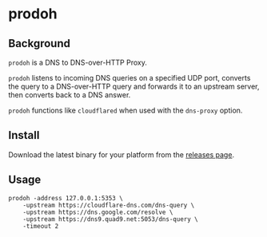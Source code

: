 # prodoh
 
## Background
 ```prodoh``` is a DNS to DNS-over-HTTP Proxy. 
 
 ```prodoh``` listens to incoming DNS queries on a specified UDP port, converts the query to a DNS-over-HTTP query and forwards it to an upstream server, then converts back to a DNS answer.

 ```prodoh``` functions like ```cloudflared``` when used with the ```dns-proxy``` option.

## Install

Download the latest binary for your platform from the [releases page](https://github.com/poitch/prodoh/releases).

## Usage

```
prodoh -address 127.0.0.1:5353 \
    -upstream https://cloudflare-dns.com/dns-query \
    -upstream https://dns.google.com/resolve \
    -upstream https://dns9.quad9.net:5053/dns-query \
    -timeout 2
```


